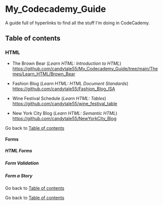 # My_Codecademy_Guide

A guide full of hyperlinks to find all the stuff I'm doing in CodeCademy. 

## Table of contents


### HTML
* The Brown Bear  (_Learn HTML: Introduction to HTML_)
  https://github.com/candytale55/My_Codecademy_Guide/tree/main/Themes/Learn_HTML/Brown_Bear 

* Fashion Blog (_Learn HTML: HTML Document Standards_)
  https://github.com/candytale55/Fashion_Blog_ISA 

* Wine Festival Schedule (_Learn HTML: Tables_)
  https://github.com/candytale55/wine_festival_table  

* New York City Blog (_Learn HTML:  Semantic HTML_)
  https://github.com/candytale55/NewYorkCity_Blog

Go back to [Table of contents](#table-of-contents)


#### Forms
##### HTML Forms
##### Form Validation
##### Form a Story
  



Go back to [Table of contents](#table-of-contents)





Go back to [Table of contents](#table-of-contents)
